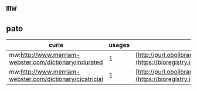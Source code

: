 # `mw`

## pato

| curie                                                    |   usages | nodes                                                                                                             |
|----------------------------------------------------------|----------|-------------------------------------------------------------------------------------------------------------------|
| mw:http://www.merriam-webster.com/dictionary/indurated   |        1 | [http://purl.obolibrary.org/obo/PATO:0002407](https://bioregistry.io/http://purl.obolibrary.org/obo/PATO:0002407) |
| mw:http://www.merriam-webster.com/dictionary/cicatricial |        1 | [http://purl.obolibrary.org/obo/PATO:0002421](https://bioregistry.io/http://purl.obolibrary.org/obo/PATO:0002421) |
